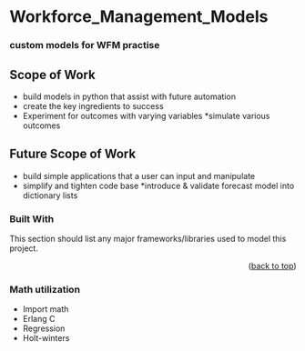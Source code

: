 # Workforce_Management_Models
### custom models for WFM practise

<!-- ABOUT THE PROJECT -->
## Scope of **Work**
* build models in python that assist with future automation
* create the key ingredients to success
* Experiment for outcomes with varying variables
*simulate various outcomes

## Future Scope of **Work**
* build simple applications that a user can input and manipulate
* simplify and tighten code base
*introduce & validate forecast model into dictionary lists

### Built With

This section should list any major frameworks/libraries used to model this project. 


<p align="right">(<a href="#readme-top">back to top</a>)</p>

### Math utilization
* Import math
* Erlang C 
* Regression
* Holt-winters
